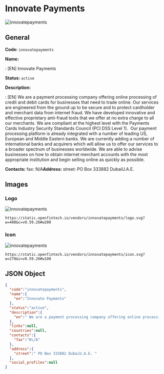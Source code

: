 
# Innovate Payments 
![innovatepayments](https://static.openfintech.io/vendors/innovatepayments/logo.svg?w=400&c=v0.59.26#w200)  

## General 
 
**Code:** `innovatepayments` 
 
**Name:** 
 
:	[EN] Innovate Payments 
 
**Status:** `active` 
 
**Description:** 
 
: [EN]  We are a payment processing company offering online processing of credit and debit cards for businesses that need to trade online. Our services are engineered from the ground up to be secure and to protect cardholder and merchant data from internet fraud. We have developed innovative and effective proprietary anti-fraud tools that we offer at no extra charge to all our merchants. We are compliant at the highest level with the Payments Cards Industry Security Standards Council (PCI DSS Level 1).  Our payment processing platform is already integrated with a number of leading US, European and Middle Eastern banks. We are currently adding a number of international banks and acquirers which will allow us to offer our services to a broader spectrum of businesses worldwide. We are able to advise businesses on how to obtain internet merchant accounts with the most appropriate institution and begin selling online as quickly as possible.   
 
**Contacts:** 
fax: N/A**Address:** 
street:  PO Box 333882 DubaiU.A.E.  

## Images 

### Logo 
 
![innovatepayments](https://static.openfintech.io/vendors/innovatepayments/logo.svg?w=400&c=v0.59.26#w200)  

```
https://static.openfintech.io/vendors/innovatepayments/logo.svg?w=400&c=v0.59.26#w200
```  

### Icon 
 
![innovatepayments](https://static.openfintech.io/vendors/innovatepayments/icon.svg?w=278&c=v0.59.26#w100)  

```
https://static.openfintech.io/vendors/innovatepayments/icon.svg?w=278&c=v0.59.26#w100
```  

## JSON Object 

```json
{
  "code":"innovatepayments",
  "name":{
    "en":"Innovate Payments"
  },
  "status":"active",
  "description":{
    "en":" We are a payment processing company offering online processing of credit and debit cards for businesses that need to trade online. Our services are engineered from the ground up to be secure and to protect cardholder and merchant data from internet fraud. We have developed innovative and effective proprietary anti-fraud tools that we offer at no extra charge to all our merchants. We are compliant at the highest level with the Payments Cards Industry Security Standards Council (PCI DSS Level 1).\u00a0 Our payment processing platform is already integrated with a number of leading US, European and Middle Eastern banks. We are currently adding a number of international banks and acquirers which will allow us to offer our services to a broader spectrum of businesses worldwide. We are able to advise businesses on how to obtain internet merchant accounts with the most appropriate institution and begin selling online as quickly as possible.\u00a0 "
  },
  "links":null,
  "countries":null,
  "contacts":{
    "fax":"N\/A"
  },
  "address":{
    "street":" PO Box 333882 DubaiU.A.E. "
  },
  "social_profiles":null
}
```  
